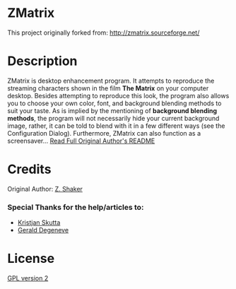 # ZMatrix

This project originally forked from: http://zmatrix.sourceforge.net/

# Description
ZMatrix is desktop enhancement program. It attempts to reproduce the streaming characters shown in the film **The Matrix** on your computer desktop. Besides attempting to reproduce this look, the program also allows you to choose your own color, font, and background blending methods to suit your taste. As is implied by the mentioning of **background blending methods**, the program will not necessarily hide your current background image, rather, it can be told to blend with it in a few different ways (see the Configuration Dialog). Furthermore, ZMatrix can also function as a screensaver... [Read Full Original Author's README](ORIGINALREADME.md)

# Credits
Original Author: [Z. Shaker](http://zmatrix.sourceforge.net/help/frames_index.html)

### Special Thanks for the help/articles to:

* [Kristjan Skutta](https://github.com/Biohazard90)
* [Gerald Degeneve](https://github.com/gdegeneve)

# License
[GPL version 2](LICENSE.txt)